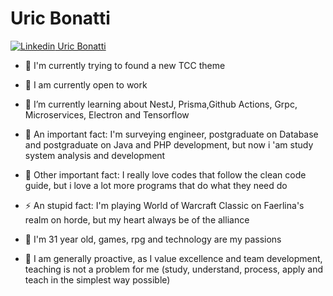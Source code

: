 # Uric Bonatti

[![Linkedin](https://i.stack.imgur.com/gVE0j.png) Uric Bonatti](https://www.linkedin.com/in/uric-bonatti-cardoso-820275132/)

- 🔭 I'm currently trying to found a new TCC theme

- 🔭 I am currently open to work

- 🌱 I’m currently learning about NestJ, Prisma,Github Actions, Grpc, Microservices, Electron and Tensorflow

- 🔭 An important fact: I'm surveying engineer, postgraduate on Database and postgraduate on Java and PHP development, but now i 'am study system analysis and development

- 🔭 Other important fact: I really love codes that follow the clean code guide, but i love a lot more programs that do what they need do

- ⚡ An stupid fact: I'm playing World of Warcraft Classic on Faerlina's realm on horde, but my heart always be of the alliance

- 👯 I'm 31 year old, games, rpg and technology are my passions

- 🔭 I am generally proactive, as I value excellence and team development, teaching is not a problem for me (study, understand, process, apply and teach in the simplest way possible)


<!--
**uricbonatti/uricbonatti** is a ✨ _special_ ✨ repository because its `README.md` (this file) appears on your GitHub profile.

Here are some ideas to get you started:

- 🔭 I’m currently working on ...
- 🌱 I’m currently learning ...
- 👯 I’m looking to collaborate on ...
- 🤔 I’m looking for help with ...
- 💬 Ask me about ...
- 📫 How to reach me: ...
- 😄 Pronouns: ...
- ⚡ Fun fact: ...
-->
